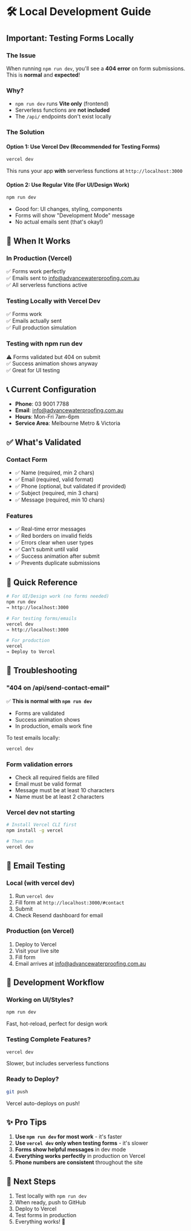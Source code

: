 # 🛠️ Local Development Guide

## Important: Testing Forms Locally

### The Issue
When running `npm run dev`, you'll see a **404 error** on form submissions. This is **normal** and **expected**!

### Why?
- `npm run dev` runs **Vite only** (frontend)
- Serverless functions are **not included**
- The `/api/` endpoints don't exist locally

### The Solution

#### Option 1: Use Vercel Dev (Recommended for Testing Forms)
```bash
vercel dev
```
This runs your app **with** serverless functions at `http://localhost:3000`

#### Option 2: Use Regular Vite (For UI/Design Work)
```bash
npm run dev
```
- Good for: UI changes, styling, components
- Forms will show "Development Mode" message
- No actual emails sent (that's okay!)

## 🚀 When It Works

### In Production (Vercel)
✅ Forms work perfectly  
✅ Emails sent to info@advancewaterproofing.com.au  
✅ All serverless functions active  

### Testing Locally with Vercel Dev
✅ Forms work  
✅ Emails actually sent  
✅ Full production simulation  

### Testing with npm run dev
⚠️ Forms validated but 404 on submit  
✅ Success animation shows anyway  
✅ Great for UI testing  

## 📞 Current Configuration

- **Phone**: 03 9001 7788
- **Email**: info@advancewaterproofing.com.au
- **Hours**: Mon-Fri 7am-6pm
- **Service Area**: Melbourne Metro & Victoria

## ✅ What's Validated

### Contact Form
- ✅ Name (required, min 2 chars)
- ✅ Email (required, valid format)
- ✅ Phone (optional, but validated if provided)
- ✅ Subject (required, min 3 chars)
- ✅ Message (required, min 10 chars)

### Features
- ✅ Real-time error messages
- ✅ Red borders on invalid fields
- ✅ Errors clear when user types
- ✅ Can't submit until valid
- ✅ Success animation after submit
- ✅ Prevents duplicate submissions

## 🎯 Quick Reference

```bash
# For UI/Design work (no forms needed)
npm run dev
→ http://localhost:3000

# For testing forms/emails
vercel dev
→ http://localhost:3000

# For production
vercel
→ Deploy to Vercel
```

## 🐛 Troubleshooting

### "404 on /api/send-contact-email"
✅ **This is normal with `npm run dev`**
- Forms are validated
- Success animation shows
- In production, emails work fine

To test emails locally:
```bash
vercel dev
```

### Form validation errors
- Check all required fields are filled
- Email must be valid format
- Message must be at least 10 characters
- Name must be at least 2 characters

### Vercel dev not starting
```bash
# Install Vercel CLI first
npm install -g vercel

# Then run
vercel dev
```

## 📧 Email Testing

### Local (with vercel dev)
1. Run `vercel dev`
2. Fill form at `http://localhost:3000/#contact`
3. Submit
4. Check Resend dashboard for email

### Production (on Vercel)
1. Deploy to Vercel
2. Visit your live site
3. Fill form
4. Email arrives at info@advancewaterproofing.com.au

## 🎨 Development Workflow

### Working on UI/Styles?
```bash
npm run dev
```
Fast, hot-reload, perfect for design work

### Testing Complete Features?
```bash
vercel dev
```
Slower, but includes serverless functions

### Ready to Deploy?
```bash
git push
```
Vercel auto-deploys on push!

## ✨ Pro Tips

1. **Use `npm run dev` for most work** - it's faster
2. **Use `vercel dev` only when testing forms** - it's slower
3. **Forms show helpful messages** in dev mode
4. **Everything works perfectly** in production on Vercel
5. **Phone numbers are consistent** throughout the site

## 🚀 Next Steps

1. Test locally with `npm run dev`
2. When ready, push to GitHub
3. Deploy to Vercel
4. Test forms in production
5. Everything works! 🎉


